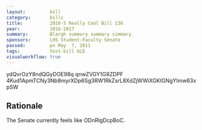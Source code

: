 ```yaml
---
layout:         bill
category:       bills
title:          2016-5 Really Cool Bill 136
year:           2016-2017
summary:        Blargh summary summary simmary.
sponsors:       LHS Student-Faculty Senate
passed:         pn May  7, 2011
tags:           test-bill bLE
visualworkflow: true
---
```



ydQvrOzY8ndQGyDOE98q qnwZVGY1G9ZDPF 4Kud1ApmTCNy3Nb8myrXDp6Sg3RW1RkZsrL8XdZjWWiXGKIGNgYlmw63xpSW 




Rationale
---------
The Senate currently feels like ODnRlgDcpBoC.
